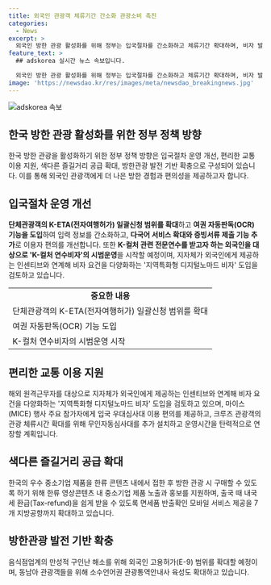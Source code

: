 ```yaml
---
title: 외국인 관광객 체류기간 간소화 관광소비 촉진
categories:
  - News
excerpt: >
  외국인 방한 관광 활성화를 위해 정부는 입국절차를 간소화하고 체류기간 확대하며, 비자 발급 소요기간을 단축할 예정이다. 또한 ‘K-컬처 연수비자’ 시범운영과 지역특화형 디지털노매드 비자 도입 등을 추진하며, 교통 이용 및 관광 프로그램에 대한 혜택을 확대한다. 다양한 휴양·레저활동이 가능한 관광단지의 조성과 한류 제품 구매를 도와줄 계획이며, 바가지요금 및 부당 상행위 단속도 강화한다.
feature_text: >
  ## adskorea 실시간 뉴스 속보입니다.

  외국인 방한 관광 활성화를 위해 정부는 입국절차를 간소화하고 체류기간 확대하며, 비자 발급 소요기간을 단축할 예정이다. 또한 ‘K-컬처 연수비자’ 시범운영과 지역특화형 디지털노매드 비자 도입 등을 추진하며, 교통 이용 및 관광 프로그램에 대한 혜택을 확대한다. 다양한 휴양·레저활동이 가능한 관광단지의 조성과 한류 제품 구매를 도와줄 계획이며, 바가지요금 및 부당 상행위 단속도 강화한다.
image: 'https://newsdao.kr/res/images/meta/newsdao_breakingnews.jpg'
---
```


<p><img src="https://newsdao.kr/res/images/meta/newsdao_breakingnews.jpg" alt="adskorea 속보" /></p>

<h2 data-ke-size="size26">한국 방한 관광 활성화를 위한 정부 정책 방향</h2>

<p data-ke-size="size16">한국 방한 관광을 활성화하기 위한 정부 정책 방향은 입국절차 운영 개선, 편리한 교통 이용 지원, 색다른 즐길거리 공급 확대, 방한관광 발전 기반 확충으로 구성되어 있습니다. 이를 통해 외국인 관광객에게 더 나은 방한 경험과 편의성을 제공하고자 합니다.</p>

<h2 data-ke-size="size24">입국절차 운영 개선</h2>

<p data-ke-size="size16"><b>단체관광객의 K-ETA(전자여행허가) 일괄신청 범위를 확대</b>하고 <b>여권 자동판독(OCR) 기능을 도입</b>하여 입력 정보를 간소화하고, <b>다국어 서비스 확대와 증빙서류 제출 기능 추가</b>로 이용자 편의를 개선합니다. 또한 <b>K-컬처 관련 전문연수를 받고자 하는 외국인을 대상으로 'K-컬처 연수비자'의 시범운영</b>을 시작할 예정이며, 지자체가 외국인에게 제공하는 인센티브와 연계해 비자 요건을 다양화하는 '지역특화형 디지털노마드 비자' 도입을 검토하고 있습니다.</p>

<table style="width: 100%;">
<tbody>
<tr>
<td style="text-align: center; height: 17px;"><b>중요한 내용</b></td>
</tr>
<tr>
<td style="height: 23px;">단체관광객의 K-ETA(전자여행허가) 일괄신청 범위를 확대</td>
</tr>
<tr>
<td style="height: 23px;">여권 자동판독(OCR) 기능 도입</td>
</tr>
<tr>
<td style="height: 23px;">K-컬처 연수비자의 시범운영 시작</td>
</tr>
</tbody>
</table>

<h2 data-ke-size="size24">편리한 교통 이용 지원</h2>

<p data-ke-size="size16">해외 원격근무자를 대상으로 지자체가 외국인에게 제공하는 인센티브와 연계해 비자 요건을 다양화하는 '지역특화형 디지털노마드 비자' 도입을 검토하고 있으며, 마이스(MICE) 행사 주요 참가자에게 입국 우대심사대 이용 편의를 제공하고, 크루즈 관광객의 관광 체류시간 확대를 위해 무인자동심사대를 추가 설치하고 운영시간을 탄력적으로 연장할 계획입니다.</p>

<h2 data-ke-size="size24">색다른 즐길거리 공급 확대</h2>

<p data-ke-size="size16">한국의 우수 중소기업 제품을 한류 콘텐츠 내에서 접한 후 방한 관광 시 구매할 수 있도록 하기 위해 한류 영상콘텐츠 내 중소기업 제품 노출과 홍보를 지원하며, 출국 때 내국세 환급(Tax-refund)을 쉽게 받을 수 있도록 면세품 반출확인 모바일 서비스 제공을 7개 지방공항까지 확대하고 있습니다.</p>

<h2 data-ke-size="size24">방한관광 발전 기반 확충</h2>

<p data-ke-size="size16">음식점업계의 만성적 구인난 해소를 위해 외국인 고용허가(E-9) 범위를 확대할 예정이며, 동남아 관광객들을 위해 소수언어권 관광통역안내사 육성도 확대하고 있습니다.</p>

<p data-ke-size="size16">&nbsp;</p>

